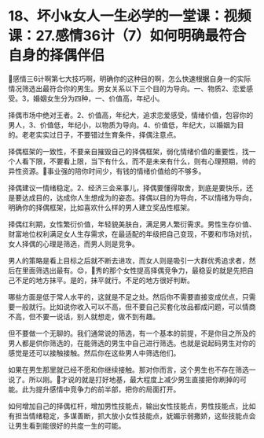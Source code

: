# 18、坏小k女人一生必学的一堂课：视频课：27.感情36计（7）如何明确最符合自身的择偶伴侣

🎼感情三6计啊第七大技巧啊，明确你的这种目的啊，怎么快速根据自身一的实际情况筛选出最符合你的男生。男女关系以下三个目的为导向。一、物质2、恋爱感受。3，婚姻女生分为四种，一、价值高，年纪小。

择偶市场中绝对王者。2、价值高，年纪大，追求恋爱感受，情绪价值，包容你的男人，3、价值低，年纪小，以物质为导向。4、价值低，年纪大，以婚姻为目的。老老实实过日子，不要错过生育条件，择偶注意点。

择偶框架的一致性，不要亲自摧毁自己的择偶框架，弱化情绪价值的重要性，找一个人看下限，不要看上限，当下有什么，而不是未来有什么，则有心理预期，帅的异性资源。🎼事业强的陪你时间少，有钱的情绪价值给的不够多。

择偶建议一情绪稳定。2、经济三会来事儿，择偶要懂得取舍，到底是要快乐，还是要达成目的，达成你人生想成为的姿态。择偶以目的为导向，不以情绪为导向，明确你的择偶框架，比如喜欢什么样的男人建立奖品性框架。

择偶红利期，女性繁衍价值，年轻貌美肤白，满足男人繁衍需求。男性生存价值、财富地位权利满足女人生存需求，在最适配的年级把自己变现，不要和市场对抗，女人择偶的心理是筛选，而男人则是竞争。

男人的策略是看上目标之后就不断去进攻，而女人则是吸引一大群优秀追求者，然后在里面筛选出最有。😊，🎼秀的那个女性提高择偶竞争力，最稳妥的就是先把自己不足的地方抹平。是的，抹平就行。不足的地方很好判断。

哪些方面是低于常人水平的，这就是不足之处。然后你不需要直接变成优点，只需要一般就行。比如说你收入可以不高，但不要自己买套化妆品都成问题，可以情商不高，但不要一说话，别人就想走，做不到有趣。

但不要做一个无聊的。我们通常说的筛选，有一个基本的前提，不是你目之所及的男人都是供你筛选的，在能筛选的男生中自己进行筛选。也就是说起码男生对你的感觉是还可以接触接触。然后你在这些男人中筛选他们。

如果在男生那里就已经不愿和你继续接触。那对你而言，这个男生也不存在筛选一说了。所以刚。🎼才说的就是打好地基，最大程度上减少男生直接把你刷掉的可能。此为提升感情中竞争力的前半部，把你的局面打开。

如何增加自己的择偶杠杆，增加男性技能点，输出女性技能点，男性技能点，比如有担当情绪稳定，多谋善断，抓大放小女性技能点，妩媚示弱撒娇，这些技能点会让男生看到能很好的共度一生的可能。

